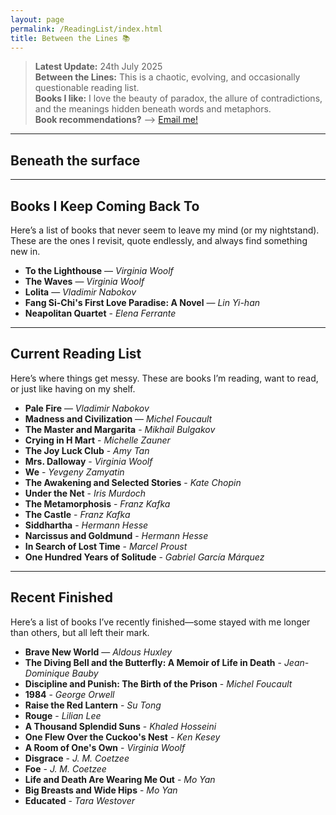 ```yaml
---
layout: page
permalink: /ReadingList/index.html
title: Between the Lines 📚
---
```


> **Latest Update:** 24th July 2025<br>
> **Between the Lines:** This is a chaotic, evolving, and occasionally questionable reading list.<br>
> **Books I like:** I love the beauty of paradox, the allure of contradictions, and the meanings hidden beneath words and metaphors.<br>
> **Book recommendations?** --> [Email me!](mailto:ychen249@usc.edu)

---

## Beneath the surface
<div id="random-line" style="font-style: italic; margin-top: 10px;"></div>
<div id="line-author" style="margin-top: 5px; color: gray;"></div>
<!-- JavaScript -->
<script>
  // Array of your favorite lines and their authors
  const favoriteLines = [
    { text: "Therefore, a stillness monument stands on the shore." },
    { text: "转瞬即逝又弥足珍贵的 - precious moments." },
    { text: "语言可以治愈，连接可以存在，光，可以从最黑的地方长出来。" },
    { text: "它无尽的甜蜜，澄澈的胆怯，精巧的入迷。"},
    { text: "伤疤是独自穿越风暴的勋章。" },
    { text: "She could be herself, by herself. And that was what now she often felt the need of - to think; well not even to think. To be silent; to be alone." },
    { text: "I contain multitudes."},
    { text: "So that is marriage, Lily thought, a man and a woman looking at a girl throwing a ball."},
    { text: "你拖着我的钢铁心脏走过白银之城。"},
    { text: "Let me sit here for ever with bare things, this coffee cup, this knife, this fork, things in themselves, myself being myself."},
    { text: "We are cut, we are fallen. We are become part of that unfeeling universe that sleeps when we are at our quickest and burns red when we lie asleep."},
    { text: "Up here my eyes are green leaves, unseeing."},
    { text: "I have had my vision."},
    { text: "Was there no safety? No learning by heart of the ways of the world? No guide, no shelter, but all was miracle, and leaping from the pinnacle of a tower into the air? Could it be, even for elderly people, that this was life?--startling, unexpected, unknown?"},
    { text: "The brain is always thinking, but who is it who is thinking?"},
    { text: "There was no treachery too base for the world to commit."},
    { text: "The house was left; the house was deserted. It was left like a shell on a sandhill to fill with dry salt grains now that life had left it."},
    { text: "I need you, the reader, to imagine us, for we don't really exist if you don't."},
    { text: "Words without experience are meaningless."},
    { text: "We are most artistically caged."},
    { text: "The sun is a thief: she lures the sea and robs it. The moon is a thief: he steals his silvery light from the sun. The sea is a thief: it dissolves the moon."},
    { text: "It might be possible that the world itself is without meaning."},
        { text: "Moments like this are buds on the tree of life. Flowers of darkness they are."},
        { text: "Fear no more, says the heart, committing its burden to some sea, which sighs collectively for all sorrows, and renews, begins, collects, lets fall."},
        { text: "Still, life had a way of adding day to day."},
        { text: "Nothing exists outside of us except a state of mind..."},
  ];

  // Select a random line
  const randomLine = favoriteLines[Math.floor(Math.random() * favoriteLines.length)];

  // Display the line and author in the HTML
  document.getElementById("random-line").innerText = `"${randomLine.text}"`;
  document.getElementById("line-author").innerText = randomLine.author ? `— ${randomLine.author}` : "";
</script>

---

## Books I Keep Coming Back To
Here’s a list of books that never seem to leave my mind (or my nightstand). These are the ones I revisit, quote endlessly, and always find something new in.

- **To the Lighthouse** — *Virginia Woolf*  
- **The Waves** — *Virginia Woolf*  
- **Lolita** — *Vladimir Nabokov*  
- **Fang Si-Chi's First Love Paradise: A Novel** — *Lin Yi-han*
- **Neapolitan Quartet** - *Elena Ferrante*

---

## Current Reading List
Here’s where things get messy. These are books I’m reading, want to read, or just like having on my shelf.

- **Pale Fire** — *Vladimir Nabokov*  
- **Madness and Civilization** — *Michel Foucault*
- **The Master and Margarita** - *Mikhail Bulgakov*
- **Crying in H Mart** - *Michelle Zauner*
- **The Joy Luck Club** - *Amy Tan*
- **Mrs. Dalloway** - *Virginia Woolf*
- **We** - *Yevgeny Zamyatin*
- **The Awakening and Selected Stories** - *Kate Chopin*
- **Under the Net** - *Iris Murdoch*
- **The Metamorphosis** - *Franz Kafka*
- **The Castle** - *Franz Kafka*
- **Siddhartha** - *Hermann Hesse*
- **Narcissus and Goldmund** - *Hermann Hesse*
- **In Search of Lost Time** - *Marcel Proust*
- **One Hundred Years of Solitude** - *Gabriel García Márquez*

---

## Recent Finished
Here’s a list of books I’ve recently finished—some stayed with me longer than others, but all left their mark.
- **Brave New World** — *Aldous Huxley*  
- **The Diving Bell and the Butterfly: A Memoir of Life in Death** - *Jean-Dominique Bauby*
- **Discipline and Punish: The Birth of the Prison** - *Michel Foucault*
- **1984** - *George Orwell*
- **Raise the Red Lantern** - *Su Tong*
- **Rouge** - *Lilian Lee*
- **A Thousand Splendid Suns** - *Khaled Hosseini*
- **One Flew Over the Cuckoo's Nest** - *Ken Kesey*
- **A Room of One's Own** - *Virginia Woolf*
- **Disgrace** - *J. M. Coetzee*
- **Foe** - *J. M. Coetzee*
- **Life and Death Are Wearing Me Out** - *Mo Yan*
- **Big Breasts and Wide Hips** - *Mo Yan*
- **Educated** - *Tara Westover*








